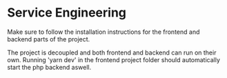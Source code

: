 # Service Engineering

Make sure to follow the installation instructions for the frontend and backend parts of the project.

The project is decoupled and both frontend and backend can run on their own. Running 'yarn dev' in the frontend project folder should automatically start the php backend aswell.

